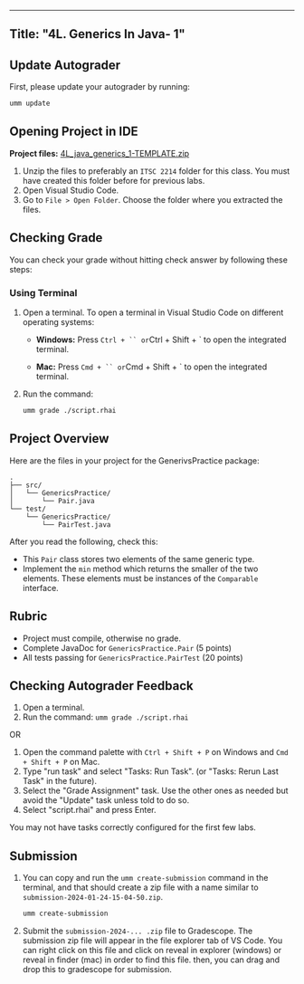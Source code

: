 
---

Title: "4L. Generics In Java- 1"
---

## Update Autograder

First, please update your autograder by running:

```bash
umm update
```

## Opening Project in IDE

**Project files:** [4L_java_generics_1-TEMPLATE.zip](https://www.dropbox.com/scl/fi/vb00died8l1g96qjaxwc5/4L_java_generics_1-TEMPLATE.zip?rlkey=n7ofqzvu9xtmwi8ikvhojsojy&st=3t4pla14&dl=0)

1. Unzip the files to preferably an `ITSC 2214` folder for this class. You must have created this folder before for previous labs.
2. Open Visual Studio Code.
3. Go to `File > Open Folder`. Choose the folder where you extracted the files.

## Checking Grade

You can check your grade without hitting check answer by following these steps:

### Using Terminal

1. Open a terminal. To open a terminal in Visual Studio Code on different operating systems:
    - **Windows:** Press `Ctrl + `` or`Ctrl + Shift + ` to open the integrated terminal.

    - **Mac:** Press `Cmd + `` or`Cmd + Shift + ` to open the integrated terminal.
2. Run the command:

    ```bash
    umm grade ./script.rhai
    ```

## Project Overview

Here are the files in your project for the GenerivsPractice package:

```
.
├── src/
│   └── GenericsPractice/
│       └── Pair.java
└── test/
    └── GenericsPractice/
        └── PairTest.java
```

After you read the following, check this:

- This `Pair` class stores two elements of the same generic type.
- Implement the `min` method which returns the smaller of the two elements. These elements must be instances of the `Comparable` interface.

## Rubric

- Project must compile, otherwise no grade.
- Complete JavaDoc for `GenericsPractice.Pair` (5 points)
- All tests passing for `GenericsPractice.PairTest` (20 points)

## Checking Autograder Feedback

1. Open a terminal.
2. Run the command: `umm grade ./script.rhai`

OR

1. Open the command palette with `Ctrl + Shift + P` on Windows and `Cmd + Shift + P` on Mac.
2. Type "run task" and select "Tasks: Run Task". (or "Tasks: Rerun Last Task" in the future).
3. Select the "Grade Assignment" task. Use the other ones as needed but avoid the "Update" task unless told to do so.
4. Select "script.rhai" and press Enter.

You may not have tasks correctly configured for the first few labs.

## Submission

1. You can copy and run the `umm create-submission` command in the terminal, and that should create a zip file with a name similar to `submission-2024-01-24-15-04-50.zip`.

    ```bash
    umm create-submission
    ```

2. Submit the `submission-2024-... .zip` file to Gradescope. The submission zip file will appear in the file explorer tab of VS Code. You can right click on this file and click on reveal in explorer (windows) or reveal in finder (mac) in order to find this file. then, you can drag and drop this to gradescope for submission.
